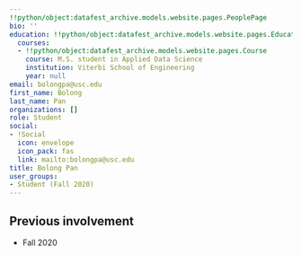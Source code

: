 ```yaml
---
!!python/object:datafest_archive.models.website.pages.PeoplePage
bio: ''
education: !!python/object:datafest_archive.models.website.pages.Education
  courses:
  - !!python/object:datafest_archive.models.website.pages.Course
    course: M.S. student in Applied Data Science
    institution: Viterbi School of Engineering
    year: null
email: bolongpa@usc.edu
first_name: Bolong
last_name: Pan
organizations: []
role: Student
social:
- !Social
  icon: envelope
  icon_pack: fas
  link: mailto:bolongpa@usc.edu
title: Bolong Pan
user_groups:
- Student (Fall 2020)
---
```



## Previous involvement

* Fall 2020

